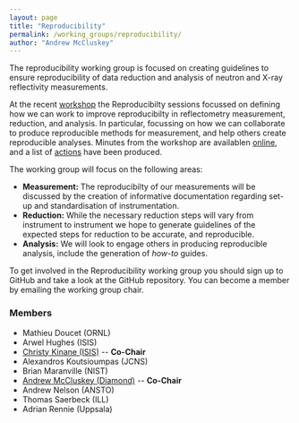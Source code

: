 ```yaml
---
layout: page
title: "Reproducibility"
permalink: /working_groups/reproducibility/
author: "Andrew McCluskey"
---
```


The reproducibility working group is focused on creating guidelines to ensure reproducibility of data reduction and analysis of neutron and X-ray reflectivity measurements.

At the recent [workshop](https://www.reflectometry.org/workshop_2020/) the Reproducibilty sessions focussed on defining how we can work to improve reproducibilty in reflectometry measurement, reduction, and analysis.
In particular, focussing on how we can collaborate to produce reproducible methods for measurement, and help others create reproducible analyses.
Minutes from the workshop are availablen [online](https://www.reflectometry.org/workshop_2020/), and a list of [actions](https://github.com/reflectivity/reproducibility/projects) have been produced.

The working group will focus on the following areas:
* **Measurement:** The reproducibilty of our measurements will be discussed by the creation of informative documentation regarding set-up and standardisation of instrumentation.
* **Reduction:** While the necessary reduction steps will vary from instrument to instrument we hope to generate guidelines of the expected steps for reduction to be accurate, and reproducible.
* **Analysis:** We will look to engage others in producing reproducible analysis, include the generation of *how-to* guides.

To get involved in the Reproducibility working group you should sign up to GitHub and take a look at the GitHub repository. You can become a member by emailing the working group chair.


### Members

- Mathieu Doucet (ORNL)
- Arwel Hughes (ISIS)
- [Christy Kinane (ISIS)](mailto:christy.kinane@stfc.ac.uk) -- **Co-Chair**
- Alexandros Koutsioumpas (JCNS)
- Brian Maranville (NIST)
- [Andrew McCluskey (Diamond)](mailto:andrew.mccluskey@diamond.ac.uk) -- **Co-Chair**
- Andrew Nelson (ANSTO)
- Thomas Saerbeck (ILL)
- Adrian Rennie (Uppsala)
